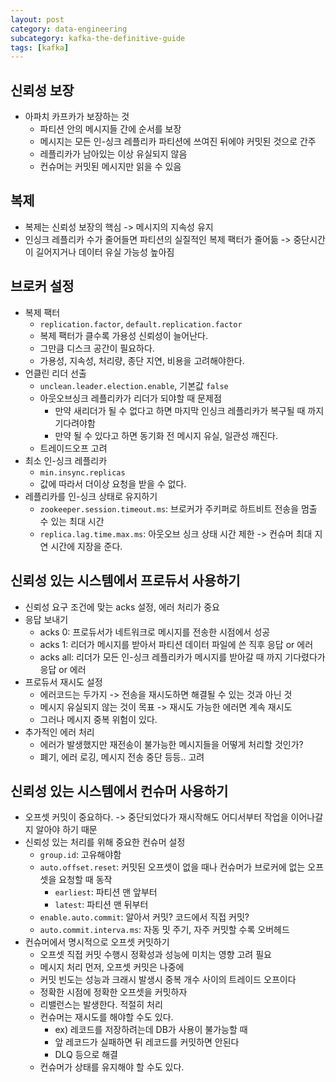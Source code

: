 ```yaml
---
layout: post
category: data-engineering
subcategory: kafka-the-definitive-guide
tags: [kafka]
---
```

## 신뢰성 보장

- 아파치 카프카가 보장하는 것
    - 파티션 안의 메시지들 간에 순서를 보장
    - 메시지는 모든 인-싱크 레플리카 파티션에 쓰여진 뒤에야 커밋된 것으로 간주
    - 레플리카가 남아있는 이상 유실되지 않음
    - 컨슈머는 커밋된 메시지만 읽을 수 있음

## 복제

- 복제는 신뢰성 보장의 핵심 -> 메시지의 지속성 유지
- 인싱크 레플리카 수가 줄어들면 파티션의 실질적인 복제 팩터가 줄어듦 -> 중단시간이 길어지거나 데이터 유실 가능성 높아짐

## 브로커 설정

- 복제 팩터
    - `replication.factor`, `default.replication.factor`
    - 복제 팩터가 클수록 가용성 신뢰성이 늘어난다.
    - 그만큼 디스크 공간이 필요하다.
    - 가용성, 지속성, 처리량, 종단 지연, 비용을 고려해야한다.
- 언클린 리더 선출
    - `unclean.leader.election.enable`, 기본값 `false`
    - 아웃오브싱크 레플리카가 리더가 되야할 때 문제점
        - 만약 새리더가 될 수 없다고 하면 마지막 인싱크 레플리카가 복구될 때 까지 기다려야함
        - 만약 될 수 있다고 하면 동기화 전 메시지 유실, 일관성 깨진다.
    - 트레이드오프 고려
- 최소 인-싱크 레플리카
    - `min.insync.replicas`
    - 값에 따라서 더이상 요청을 받을 수 없다.
- 레플리카를 인-싱크 상태로 유지하기
    - `zookeeper.session.timeout.ms`: 브로커가 주키퍼로 하트비트 전송을 멈출 수 있는 최대 시간
    - `replica.lag.time.max.ms`: 아웃오브 싱크 상태 시간 제한 -> 컨슈머 최대 지연 시간에 지장을 준다.

## 신뢰성 있는 시스템에서 프로듀서 사용하기

- 신뢰성 요구 조건에 맞는 acks 설정, 에러 처리가 중요
- 응답 보내기
    - acks 0: 프로듀서가 네트워크로 메시지를 전송한 시점에서 성공
    - acks 1: 리더가 메시지를 받아서 파티션 데이터 파일에 쓴 직후 응답 or 에러
    - acks all: 리더가 모든 인-싱크 레플리카가 메시지를 받아갈 때 까지 기다렸다가 응답 or 에러
- 프로듀서 재시도 설정
    - 에러코드는 두가지 -> 전송을 재시도하면 해결될 수 있는 것과 아닌 것
    - 메시지 유실되지 않는 것이 목표 -> 재시도 가능한 에러면 계속 재시도
    - 그러나 메시지 중복 위험이 있다.
- 추가적인 에러 처리
    - 에러가 발생했지만 재전송이 불가능한 메시지들을 어떻게 처리할 것인가?
    - 폐기, 에러 로깅, 메시지 전송 중단 등등.. 고려

## 신뢰성 있는 시스템에서 컨슈머 사용하기

- 오프셋 커밋이 중요하다. -> 중단되었다가 재시작해도 어디서부터 작업을 이어나갈지 알아야 하기 때문
- 신뢰성 있는 처리를 위해 중요한 컨슈머 설정
    - `group.id`: 고유해야함
    - `auto.offset.reset`: 커밋된 오프셋이 없을 때나 컨슈머가 브로커에 없는 오프셋을 요청할 때 동작
        - `earliest`: 파티션 맨 앞부터
        - `latest`: 파티션 맨 뒤부터
    - `enable.auto.commit`: 알아서 커밋? 코드에서 직접 커밋?
    -  `auto.commit.interva.ms`: 자동 밋 주기, 자주 커밋할 수록 오버헤드
- 컨슈머에서 명시적으로 오프셋 커밋하기
    - 오프셋 직접 커밋 수행시 정확성과 성능에 미치는 영향 고려 필요
    - 메시지 처리 먼저, 오프셋 커밋은 나중에
    - 커밋 빈도는 성능과 크래시 발생시 중복 개수 사이의 트레이드 오프이다
    - 정확한 시점에 정확한 오프셋을 커밋하자
    - 리밸런스는 발생한다. 적절히 처리
    - 컨슈머는 재시도를 해야할 수도 있다.
        - ex) 레코드를 저장하려는데 DB가 사용이 불가능할 때
        - 앞 레코드가 실패하면 뒤 레코드를 커밋하면 안된다
        - DLQ 등으로 해결
    - 컨슈머가 상태를 유지해야 할 수도 있다.